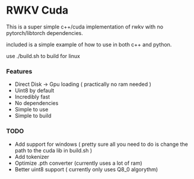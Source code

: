 # RWKV Cuda

This is a super simple c++/cuda implementation of rwkv with no pytorch/libtorch dependencies.

included is a simple example of how to use in both c++ and python.

use ./build.sh to build for linux

### Features

* Direct Disk -> Gpu loading ( practically no ram needed )
* Uint8 by default
* Incredibly fast
* No dependencies
* Simple to use
* Simple to build

### TODO

* Add support for windows ( pretty sure all you need to do is change the path to the cuda lib in build.sh )
* Add tokenizer
* Optimize .pth converter (currently uses a lot of ram)
* Better uint8 support ( currently only uses Q8_0 algorythm)

